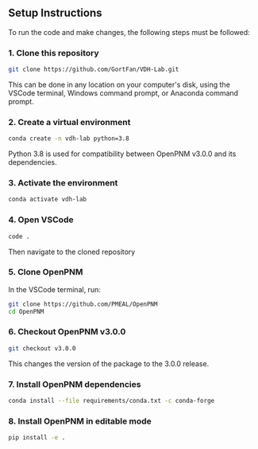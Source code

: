 ## Setup Instructions

To run the code and make changes, the following steps must be followed:

### 1. Clone this repository
```bash
git clone https://github.com/GortFan/VDH-Lab.git
```
This can be done in any location on your computer's disk, using the VSCode terminal, Windows command prompt, or Anaconda command prompt.

### 2. Create a virtual environment
```bash
conda create -n vdh-lab python=3.8
```
Python 3.8 is used for compatibility between OpenPNM v3.0.0 and its dependencies.

### 3. Activate the environment
```bash
conda activate vdh-lab
```

### 4. Open VSCode
```bash
code .
```
Then navigate to the cloned repository 

### 5. Clone OpenPNM
In the VSCode terminal, run:
```bash
git clone https://github.com/PMEAL/OpenPNM
cd OpenPNM
```

### 6. Checkout OpenPNM v3.0.0
```bash
git checkout v3.0.0
```
This changes the version of the package to the 3.0.0 release.

### 7. Install OpenPNM dependencies
```bash
conda install --file requirements/conda.txt -c conda-forge
```

### 8. Install OpenPNM in editable mode
```bash
pip install -e .
``` 